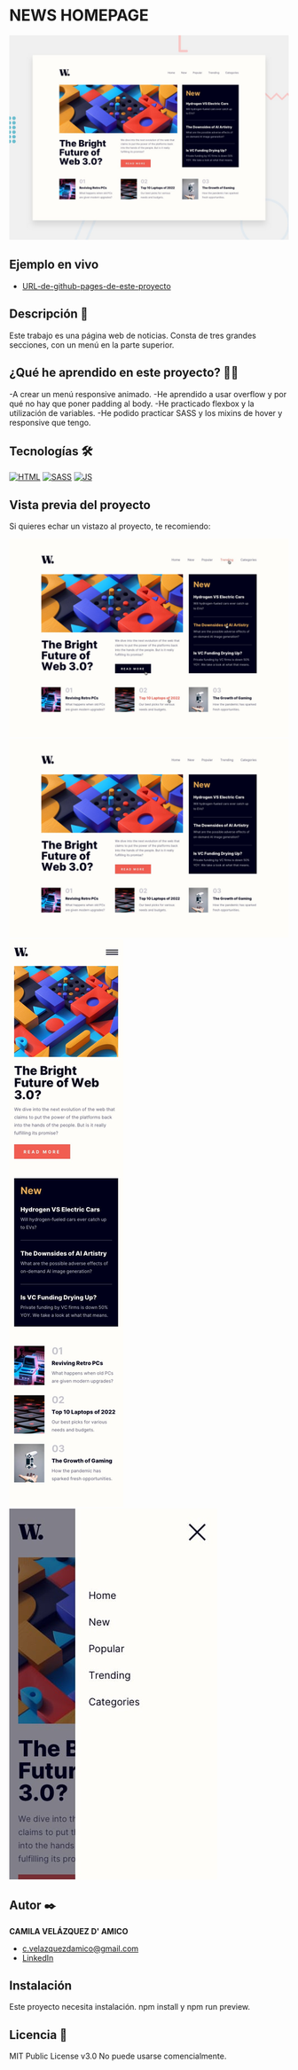 # NEWS HOMEPAGE

![Imagen del proyecto](https://raw.githubusercontent.com/caamomilaa/news-homepage/main/design/desktop-preview.jpg)

## Ejemplo en vivo

- [URL-de-github-pages-de-este-proyecto](URL-de-github-pages-de-este-proyecto)

## Descripción 📑

Este trabajo es una página web de noticias. Consta de tres grandes secciones, con un menú en la parte superior.

## ¿Qué he aprendido en este proyecto? 🙇🏻

-A crear un menú responsive animado.
-He aprendido a usar overflow y por qué no hay que poner padding al body. 
-He practicado flexbox y la utilización de variables.
-He podido practicar SASS y los mixins de hover y responsive que tengo.

## Tecnologías 🛠

<!-- Iconos sacados de: https://github.com/hendrasob/badges/blob/master/README.md y https://github.com/alexandresanlim/Badges4-README.md-Profile -->

[![HTML](https://img.shields.io/badge/HTML5-E34F26?style=for-the-badge&logo=html5&logoColor=white)](https://es.wikipedia.org/wiki/HTML5)
[![SASS](https://img.shields.io/badge/Sass-CC6699?style=for-the-badge&logo=sass&logoColor=white)](https://es.wikipedia.org/wiki/sass)
[![JS](https://img.shields.io/badge/JavaScript-F7DF1E?style=for-the-badge&logo=javascript&logoColor=black)](https://es.wikipedia.org/wiki/JavaScript)

## Vista previa del proyecto

Si quieres echar un vistazo al proyecto, te recomiendo:

![Captura del proyecto](https://raw.githubusercontent.com/caamomilaa/news-homepage/main/design/active-states.jpg)
![Captura del proyecto](https://raw.githubusercontent.com/caamomilaa/news-homepage/main/design/desktop-design.jpg)
![Captura del proyecto](https://raw.githubusercontent.com/caamomilaa/news-homepage/main/design/mobile-design.jpg)
![Captura del proyecto](https://raw.githubusercontent.com/caamomilaa/news-homepage/main/design/mobile-menu.jpg)

## Autor ✒️

**CAMILA VELÁZQUEZ D' AMICO**

- [c.velazquezdamico@gmail.com](c.velazquezdamico@gmail.com)
- [LinkedIn](https://www.linkedin.com/in/c-velazquezdamico)

## Instalación

Este proyecto necesita instalación. npm install y npm run preview.

## Licencia 📄

MIT Public License v3.0
No puede usarse comencialmente.
